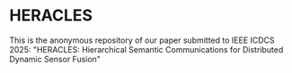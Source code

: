 # HERACLES
This is the anonymous repository of our paper submitted to IEEE ICDCS 2025: "HERACLES: Hierarchical Semantic Communications for Distributed Dynamic Sensor Fusion"
